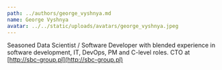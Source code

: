 ```yaml
---
path: ../authors/george_vyshnya.md
name: George Vyshnya
avatar: ../../static/uploads/avatars/george_vyshnya.jpeg
---
```


Seasoned Data Scientist / Software Developer with blended experience in software
development, IT, DevOps, PM and C-level roles. CTO at
[http://sbc-group.pl](http://sbc-group.pl)
